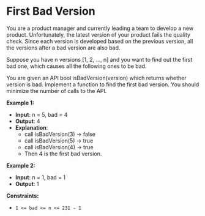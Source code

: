 # First Bad Version

You are a product manager and currently leading a team to develop a new product.
Unfortunately, the latest version of your product fails the quality check.
Since each version is developed based on the previous version, all the versions after a bad version are also bad.

Suppose you have n versions [1, 2, ..., n] and you want to find out the first bad one, which causes all the following ones to be bad.

You are given an API bool isBadVersion(version) which returns whether version is bad.
Implement a function to find the first bad version. You should minimize the number of calls to the API.

**Example 1:**

- **Input**: n = 5, bad = 4
- **Output**: 4
- **Explanation**:
  - call isBadVersion(3) -> false
  - call isBadVersion(5) -> true
  - call isBadVersion(4) -> true
  - Then 4 is the first bad version.

**Example 2:**

- **Input**: n = 1, bad = 1
- **Output**: 1

**Constraints:**

- ``1 <= bad <= n <= 231 - 1``
